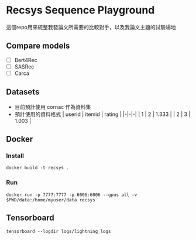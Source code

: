 # Recsys Sequence Playground
這個repo用來統整我發論文所需要的比較對手，以及我論文主題的試驗場地

## Compare models
- [ ] Bert4Rec
- [ ] SASRec
- [ ] Carca

## Datasets
- 目前預計使用 cornac 作為資料集
- 預計使用的資料格式
    | userid | itemid | rating |
    |-|-|-|
    | 1 | 2 | 1.333 |
    | 2 | 3 | 1.003 |

## Docker
### Install
```
docker build -t recsys .
```

### Run
```
docker run -p 7777:7777 -p 6006:6006 --gpus all -v $PWD/data:/home/myuser/data recsys
```

## Tensorboard
```
tensorboard --logdir logs/lightning_logs
```